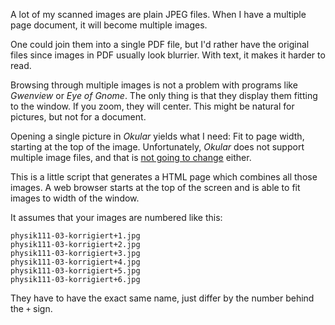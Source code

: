 A lot of my scanned images are plain JPEG files. When I have a multiple page document, it will become multiple images.

One could join them into a single PDF file, but I'd rather have the original files since images in PDF usually look blurrier. With text, it makes it harder to read.

Browsing through multiple images is not a problem with programs like *Gwenview* or *Eye of Gnome*. The only thing is that they display them fitting to the window. If you zoom, they will center. This might be natural for pictures, but not for a document.

<!-- more -->

Opening a single picture in *Okular* yields what I need: Fit to page width, starting at the top of the image. Unfortunately, *Okular* does not support multiple image files, and that is [not going to change](http://bugs.kde.org/show_bug.cgi?id=183102) either.

This is a little script that generates a HTML page which combines all those images. A web browser starts at the top of the screen and is able to fit images to width of the window.

It assumes that your images are numbered like this:

	physik111-03-korrigiert+1.jpg
	physik111-03-korrigiert+2.jpg
	physik111-03-korrigiert+3.jpg
	physik111-03-korrigiert+4.jpg
	physik111-03-korrigiert+5.jpg
	physik111-03-korrigiert+6.jpg

They have to have the exact same name, just differ by the number behind the `+` sign.
